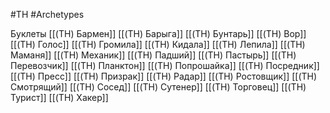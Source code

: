 #TH #Archetypes 

Буклеты
[[(TH) Бармен]]
[[(TH) Барыга]]
[[(TH) Бунтарь]]
[[(TH) Вор]]
[[(TH) Голос]]
[[(TH) Громила]]
[[(TH) Кидала]]
[[(TH) Лепила]]
[[(TH) Маманя]]
[[(TH) Механик]]
[[(TH) Падший]]
[[(TH) Пастырь]]
[[(TH) Перевозчик]]
[[(TH) Планктон]]
[[(TH) Попрошайка]]
[[(TH) Посредник]]
[[(TH) Пресс]]
[[(TH) Призрак]]
[[(TH) Радар]]
[[(TH) Ростовщик]]
[[(TH) Смотрящий]]
[[(TH) Сосед]]
[[(TH) Сутенер]]
[[(TH) Торговец]]
[[(TH) Турист]]
[[(TH) Xакер]]

